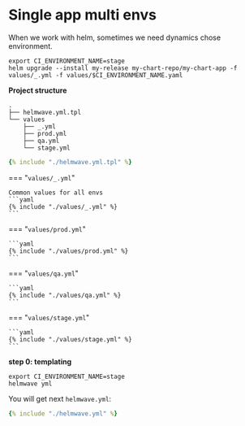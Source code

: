 # Single app multi envs

When we work with helm, sometimes we need dynamics chose environment.

```shell
export CI_ENVIRONMENT_NAME=stage
helm upgrade --install my-release my-chart-repo/my-chart-app -f values/_.yml -f values/$CI_ENVIRONMENT_NAME.yaml
```

**Project structure**

```
.
├── helmwave.yml.tpl
└── values
    ├── _.yml
    ├── prod.yml
    ├── qa.yml
    └── stage.yml
```


```yaml title="helmwave.yml.tpl"
{% include "./helmwave.yml.tpl" %}
```

=== "`values/_.yml`"

    Common values for all envs
    ```yaml
    {% include "./values/_.yml" %}
    ```

=== "`values/prod.yml`"

    ```yaml
    {% include "./values/prod.yml" %}
    ```

=== "`values/qa.yml`"

    ```yaml
    {% include "./values/qa.yml" %}
    ```

=== "`values/stage.yml`"

    ```yaml
    {% include "./values/stage.yml" %}
    ```

**step 0: templating**

```shell
export CI_ENVIRONMENT_NAME=stage
helmwave yml
```

You will get next `helmwave.yml`:

```yaml title="helmwave.yml"
{% include "./helmwave.yml" %}
```
